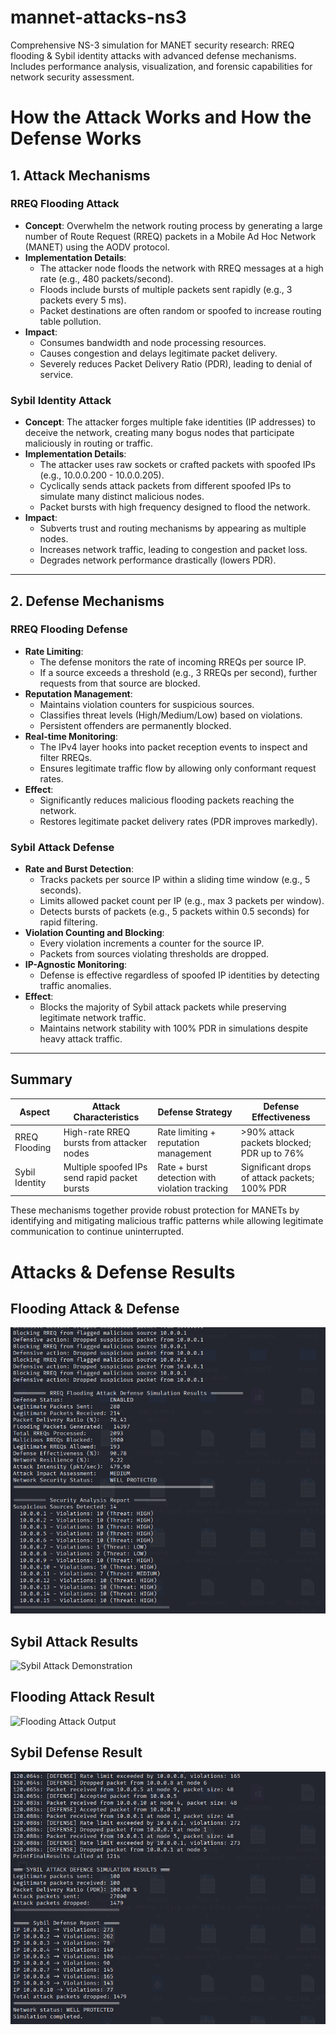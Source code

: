 # mannet-attacks-ns3
Comprehensive NS-3 simulation  for MANET security research: RREQ flooding &amp; Sybil identity attacks with advanced defense mechanisms. Includes performance analysis, visualization, and forensic capabilities for network security assessment.

# How the Attack Works and How the Defense Works

## 1. Attack Mechanisms

### RREQ Flooding Attack
- **Concept**: Overwhelm the network routing process by generating a large number of Route Request (RREQ) packets in a Mobile Ad Hoc Network (MANET) using the AODV protocol.
- **Implementation Details**:
  - The attacker node floods the network with RREQ messages at a high rate (e.g., 480 packets/second).
  - Floods include bursts of multiple packets sent rapidly (e.g., 3 packets every 5 ms).
  - Packet destinations are often random or spoofed to increase routing table pollution.
- **Impact**:
  - Consumes bandwidth and node processing resources.
  - Causes congestion and delays legitimate packet delivery.
  - Severely reduces Packet Delivery Ratio (PDR), leading to denial of service.
  
### Sybil Identity Attack
- **Concept**: The attacker forges multiple fake identities (IP addresses) to deceive the network, creating many bogus nodes that participate maliciously in routing or traffic.
- **Implementation Details**:
  - The attacker uses raw sockets or crafted packets with spoofed IPs (e.g., 10.0.0.200 - 10.0.0.205).
  - Cyclically sends attack packets from different spoofed IPs to simulate many distinct malicious nodes.
  - Packet bursts with high frequency designed to flood the network.
- **Impact**:
  - Subverts trust and routing mechanisms by appearing as multiple nodes.
  - Increases network traffic, leading to congestion and packet loss.
  - Degrades network performance drastically (lowers PDR).

---

## 2. Defense Mechanisms

### RREQ Flooding Defense
- **Rate Limiting**:
  - The defense monitors the rate of incoming RREQs per source IP.
  - If a source exceeds a threshold (e.g., 3 RREQs per second), further requests from that source are blocked.
- **Reputation Management**:
  - Maintains violation counters for suspicious sources.
  - Classifies threat levels (High/Medium/Low) based on violations.
  - Persistent offenders are permanently blocked.
- **Real-time Monitoring**:
  - The IPv4 layer hooks into packet reception events to inspect and filter RREQs.
  - Ensures legitimate traffic flow by allowing only conformant request rates.
- **Effect**:
  - Significantly reduces malicious flooding packets reaching the network.
  - Restores legitimate packet delivery rates (PDR improves markedly).

### Sybil Attack Defense
- **Rate and Burst Detection**:
  - Tracks packets per source IP within a sliding time window (e.g., 5 seconds).
  - Limits allowed packet count per IP (e.g., max 3 packets per window).
  - Detects bursts of packets (e.g., 5 packets within 0.5 seconds) for rapid filtering.
- **Violation Counting and Blocking**:
  - Every violation increments a counter for the source IP.
  - Packets from sources violating thresholds are dropped.
- **IP-Agnostic Monitoring**:
  - Defense is effective regardless of spoofed IP identities by detecting traffic anomalies.
- **Effect**:
  - Blocks the majority of Sybil attack packets while preserving legitimate network traffic.
  - Maintains network stability with 100% PDR in simulations despite heavy attack traffic.

---

## Summary

| Aspect            | Attack Characteristics                             | Defense Strategy                                   | Defense Effectiveness                        |
|-------------------|---------------------------------------------------|--------------------------------------------------|----------------------------------------------|
| RREQ Flooding     | High-rate RREQ bursts from attacker nodes         | Rate limiting + reputation management             | >90% attack packets blocked; PDR up to 76%  |
| Sybil Identity    | Multiple spoofed IPs send rapid packet bursts      | Rate + burst detection with violation tracking    | Significant drops of attack packets; 100% PDR |

These mechanisms together provide robust protection for MANETs by identifying and mitigating malicious traffic patterns while allowing legitimate communication to continue uninterrupted.
# Attacks & Defense Results

## Flooding Attack & Defense
![Flooding Attack vs Defense](results/images/flooding-attack-defence.png)

## Sybil Attack Results
![Sybil Attack Demonstration](resultsimages/sybil-attack-result.png)

## Flooding Attack Result
![Flooding Attack Output](resultsimages/flooding-attack-result.png)

## Sybil Defense Result
![Sybil Defense Output](results/images/sybil-defence-result.png)

